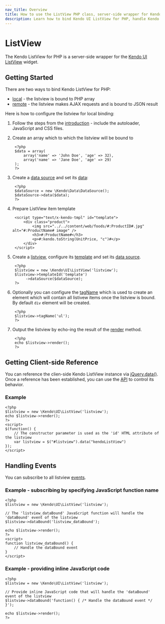 ```yaml
---
nav_title: Overview
title: How to use the ListView PHP class, server-side wrapper for Kendo UI ListView widget
description: Learn how to bind Kendo UI ListView for PHP, handle Kendo UI ListView Events, access an existing listview.
---
```


# ListView

The Kendo ListView for PHP is a server-side wrapper for the [Kendo UI ListView](/api/web/listview) widget.

## Getting Started

There are two ways to bind Kendo ListView for PHP:

* [local](/getting-started/using-kendo-with/php/widgets/listview/local-binding) - the listview is bound to PHP array
* [remote](/getting-started/using-kendo-with/php/widgets/listview/remote-binding) - the listview makes AJAX requests and is bound to JSON result

Here is how to configure the listview for local binding:

1. Follow the steps from the [introduction](/getting-started/using-kendo-with/php/introduction) - include the autoloader, JavaScript and CSS files.
2. Create an array which to which the listview will be bound to

        <?php
        $data = array(
            array('name' => 'John Doe', 'age' => 32),
            array('name' => 'Jane Doe', 'age' => 29)
        );
        ?>
3. Create a [data source](/api/wrappers/php/Kendo/Data/DataSource) and set its [data](/api/wrappers/php/Kendo/Data/DataSource#data):

        <?php
        $dataSource = new \Kendo\Data\DataSource();
        $dataSource->data($data);
        ?>
4. Prepare ListView item template

		<script type="text/x-kendo-tmpl" id="template">
    		<div class="product">
        		<img src="../../content/web/foods/#:ProductID#.jpg" alt="#:ProductName# image" />
        		<h3>#:ProductName#</h3>
        		<p>#:kendo.toString(UnitPrice, "c")#</p>
    		</div>
		</script>

5. Create a [listview](/api/wrappers/php/Kendo/UI/ListView), configure its [template](/api/wrappers/php/Kendo/UI/ListView#template) and set its [data source](/api/wrappers/php/Kendo/UI/ListView#datasource).

        <?php        
        $listview = new \Kendo\UI\ListView('listview');		
        $listview->templateId('template')
             ->dataSource($dataSource);
        ?>

6. Optionally you can configure the [tagName](/api/wrappers/php/Kendo/UI/ListView#tagname) which is used to create an element which will contain all listivew items once the listview is bound. By default `div` element will be created.

		<?php
		$listview->tagName('ul');
		?>

7. Output the listview by echo-ing the result of the [render](/api/wrappers/php/Kendo/UI/Widget#render) method.

        <?php
        echo $listview->render();
        ?>

## Getting Client-side Reference

You can reference the clien-side Kendo ListView instance via [jQuery.data()](http://api.jquery.com/jQuery.data/).
Once a reference has been established, you can use the [API](/api/web/listview#methods) to control its behavior.


### Example

    <?php
    $listview = new \Kendo\UI\ListView('listview');
    echo $listview->render();
    ?>
    <script>
    $(function() {
        // The constructor parameter is used as the 'id' HTML attribute of the listview
        var listview = $("#listview").data("kendoListView")
    });
    </script>

## Handling Events

You can subscribe to all listview [events](/api/web/listview#events).

### Example - subscribing by specifying JavaScript function name

    <?php
    $listview = new \Kendo\UI\ListView('listview');

    // The 'listview_dataBound' JavaScript function will handle the 'dataBound' event of the listview
    $listview->dataBound('listview_dataBound');

    echo $listview->render();
    ?>
    <script>
    function listview_dataBound() {
        // Handle the dataBound event
    }
    </script>

### Example - providing inline JavaScript code

    <?php
    $listview = new \Kendo\UI\ListView('listview');

    // Provide inline JavaScript code that will handle the 'dataBound' event of the listview
    $listview->dataBound('function() { /* Handle the dataBound event */ }');

    echo $listview->render();
    ?>

